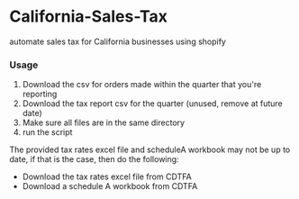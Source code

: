 # California-Sales-Tax
automate sales tax for California businesses using shopify

### Usage
1. Download the csv for orders made within the quarter that you're reporting
2. Download the tax report csv for the quarter (unused, remove at future date)
3. Make sure all files are in the same directory
4. run the script

The provided tax rates excel file and scheduleA workbook may not be up to date, if that is the case, then do the following: 
* Download the tax rates excel file from CDTFA
* Download a schedule A workbook from CDTFA


